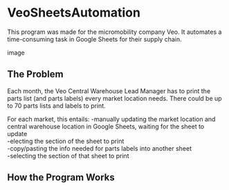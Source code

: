 # VeoSheetsAutomation

This program was made for the micromobility company Veo. It automates a time-consuming task in Google Sheets for their supply chain.

image

## The Problem

Each month, the Veo Central Warehouse Lead Manager has to print the parts list (and parts labels) every market location needs. There could be up to 70 parts lists and labels to print.

For each market, this entails:
-manually updating the market location and central warehouse location in Google Sheets, waiting for the sheet to update  
-electing the section of the sheet to print  
-copy/pasting the info needed for parts labels into another sheet  
-selecting the section of that sheet to print  

## How the Program Works




